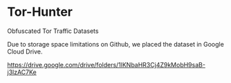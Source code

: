 # Tor-Hunter
Obfuscated Tor Traffic Datasets


Due to storage space limitations on Github, we placed the dataset in Google Cloud Drive.


<https://drive.google.com/drive/folders/1lKNbaHR3Cj4Z9kMobH9saB-j3lzAC7Ke>
